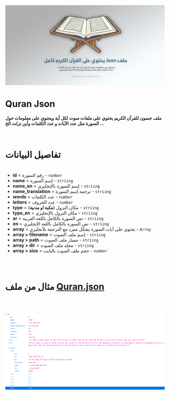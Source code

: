 <div align="center">
    <img src="/Github/Quran-Json.jpg" alt="Quran json">
</div>

# Quran Json 

<b>ملف جسون للقرآن الكريم يحتوي على ملفات صوت لكل آية ويحتوي على معلومات حول السورة مثل عدد الآيات و عدد الكلمات وأين نزلت الخ ... </b><br>
<br><br>


# تفاصيل البيانات
#
- **id** = رقم السورة - `number`
- **name** = إسم السورة - `striing`
- **name_en** = إسم السورة بالإنجليزي - `striing`
- **name_translation** = ترجمة إسم السورة - `striing`
- **words** = عدد الكلمات - `number`
- **letters** = عدد الحروف - `number`
- **type** = مكان النزول (**مكية او مدنية**) - `striing`
- **type_en** = مكان النزول بالإنجليزي - `striing`
- **ar** = نص السورة بالكامل باللغة العربية - `striing`
- **en** = نص السورة بالكامل باللغة الإنجليزي - `striing`
- **array** = يحتوي على آيات السورة بشكل مفرد مع الترجمة بلأنجليزي - `Array`
- **array > filename** = إسم ملف الصوت - `striing`
- **array > path** = مسار ملف الصوت - `striing`
- **array > dir** = مجلد ملف الصوت - `striing`
- **array > size** = حجم ملف الصوت بالبايت - `number`

<br><br>

# مثال من ملف [Quran.json](http://bot.altaqwaa.org/Quran.json)
<br><br>



<div align="center">
    <img src="/Github/Quran.png" alt="Quran json">
    <br>
</div>
